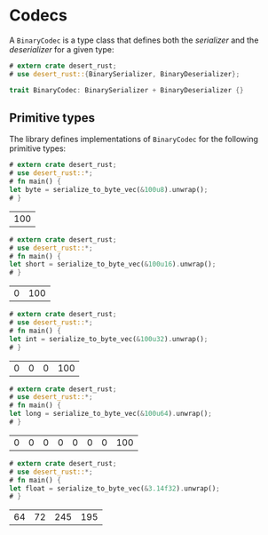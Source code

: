 # Codecs

A `BinaryCodec` is a type class that defines both the _serializer_ and the _deserializer_ for a given type:

```rust
# extern crate desert_rust;
# use desert_rust::{BinarySerializer, BinaryDeserializer};

trait BinaryCodec: BinarySerializer + BinaryDeserializer {}
```

## Primitive types

The library defines implementations of `BinaryCodec` for the following primitive types:

```rust
# extern crate desert_rust;
# use desert_rust::*;
# fn main() {
let byte = serialize_to_byte_vec(&100u8).unwrap();    
# }
```

<table class="binary"><tr>
<td>100</td>
</tr></table>

```rust
# extern crate desert_rust;
# use desert_rust::*;
# fn main() {
let short = serialize_to_byte_vec(&100u16).unwrap();    
# }
```

<table class="binary"><tr>
<td>0</td>
<td>100</td>
</tr></table>

```rust
# extern crate desert_rust;
# use desert_rust::*;
# fn main() {
let int = serialize_to_byte_vec(&100u32).unwrap();    
# }
```

<table class="binary"><tr>
<td>0</td>
<td>0</td>
<td>0</td>
<td>100</td>
</tr></table>

```rust
# extern crate desert_rust;
# use desert_rust::*;
# fn main() {
let long = serialize_to_byte_vec(&100u64).unwrap();    
# }
```

<table class="binary"><tr>
<td>0</td>
<td>0</td>
<td>0</td>
<td>0</td>
<td>0</td>
<td>0</td>
<td>0</td>
<td>100</td>
</tr></table>


```rust
# extern crate desert_rust;
# use desert_rust::*;
# fn main() {
let float = serialize_to_byte_vec(&3.14f32).unwrap();    
# }
```

<table class="binary"><tr>
<td>64</td>
<td>72</td>
<td>245</td>
<td>195</td>
</tr></table>
